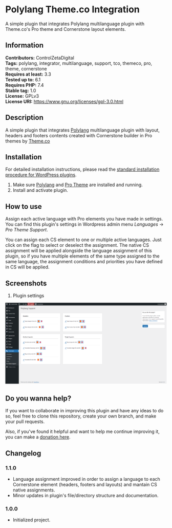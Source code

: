 # Polylang Theme.co Integration

A simple plugin that integrates Polylang multilanguage plugin with Theme.co's Pro theme and Cornerstone layout elements.

## Information

**Contributors:** ControlZetaDigital<br />
**Tags:** polylang, integrator, multilanguage, support, tco, themeco, pro, theme, cornerstone<br />
**Requires at least:** 3.3<br />
**Tested up to:** 6.1<br />
**Requires PHP:** 7.4<br />
**Stable tag:** 1.0<br />
**License:** GPLv3<br />
**License URI:** https://www.gnu.org/licenses/gpl-3.0.html

## Description

A simple plugin that integrates [Polylang](https://polylang.pro/) multilanguage plugin with layout, headers and footers contents created with Cornerstone builder in Pro themes by [Theme.co](https://theme.co/pro)

## Installation 

For detailed installation instructions, please read the [standard installation procedure for WordPress plugins](https://codex.wordpress.org/Managing_Plugins#Installing_Plugins).

1. Make sure [Polylang](https://polylang.pro/) and [Pro Theme](https://theme.co/pro) are installed and running.
2. Install and activate plugin.

## How to use

Assign each active language with Pro elements you have made in settings. You can find this plugin's settings in Wordpress admin menu *Languages* -> *Pro Theme Support*.

You can assign each CS element to one or multiple active languages. Just click on the flag to select or deselect the assignment. The native CS assignment will be applied alongside the language assignment of this plugin, so if you have multiple elements of the same type assigned to the same language, the assignment conditions and priorities you have defined in CS will be applied.

## Screenshots

1. Plugin settings

![Plugin Settings](settings.png)

## Do you wanna help?

If you want to collaborate in improving this plugin and have any ideas to do so, feel free to clone this repository, create your own branch, and make your pull requests.

Also, if you've found it helpful and want to help me continue improving it, you can make a [donation here](https://donate.stripe.com/4gwg177xifrsfSgcMN).

## Changelog

### 1.1.0
 - Language assignment improved in order to assign a language to each Cornerstone element (headers, footers and layouts) and mantain CS native assignments.
 - Minor updates in plugin's file/directory structure and documentation.

### 1.0.0
 - Initialized project.